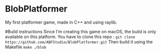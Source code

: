 # BlobPlatformer
My first platformer game, made in C++ and using raylib.

#Build instructions
Since I'm creating this game on macOS, the build is only available on this platform.
You have to clone this repo :
`git clone https://github.com/ABFStudio/BlobPlatformer.git`
Then build it using the Makefile
`make`
`./blob`
